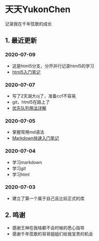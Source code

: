 # 天天YukonChen

记录我在千年弦歌的成长



## 1. 最近更新

### 2020-07-09

- 这是html5分支，分开并行记录html5的学习
- [html5入门笔记](Notes/04_html5入门笔记.md)

### 2020-07-07

- 写了2天湖大oj了，准备ccf不容易
- git，html5在路上了
- [优先队列用法详解](Notes/02_优先队列用法详解.md)

### 2020-07-05

- 掌握常用md语法
- [Markdown快速入门笔记](Notes/01_Markdown快速入门笔记.md)
### 2020-07-04

- 学习markdown
- 学习git
- 学习html


### 2020-07-03

- 建立了第一个属于自己且比较正式的库



## 2. 鸣谢

- 感谢王神在我啥都不会时候的悉心指导
- 感谢千年弦歌的哥哥姐姐们给我宝贵的机会
